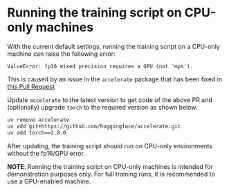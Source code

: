 <!---
Copyright 2025 BizReach, Inc. All rights reserved.

Licensed under the Apache License, Version 2.0 (the "License");
you may not use this file except in compliance with the License.
You may obtain a copy of the License at

    http://www.apache.org/licenses/LICENSE-2.0

Unless required by applicable law or agreed to in writing, software
distributed under the License is distributed on an "AS IS" BASIS,
WITHOUT WARRANTIES OR CONDITIONS OF ANY KIND, either express or implied.
See the License for the specific language governing permissions and
limitations under the License.
-->

# Running the training script on CPU-only machines

With the current default settings, running the training script on a CPU-only machine can raise the following error:

```text
ValueError: fp16 mixed precision requires a GPU (not 'mps').
```

This is caused by an issue in the `accelerate` package that has been fixed in [this Pull Request](https://github.com/huggingface/accelerate/pull/3373)

Update `accelerate` to the latest version to get code of the above PR and (optionally) upgrade `torch` to the required version as shown below.

```bash
uv remove accelerate
uv add git+https://github.com/huggingface/accelerate.git
uv add torch==2.8.0
```

After updating, the training script should run on CPU-only environments without the fp16/GPU error.

**NOTE**: Running the training script on CPU-only machines is intended for demonstration purposes only. For full training runs, it is recommended to use a GPU-enabled machine.
